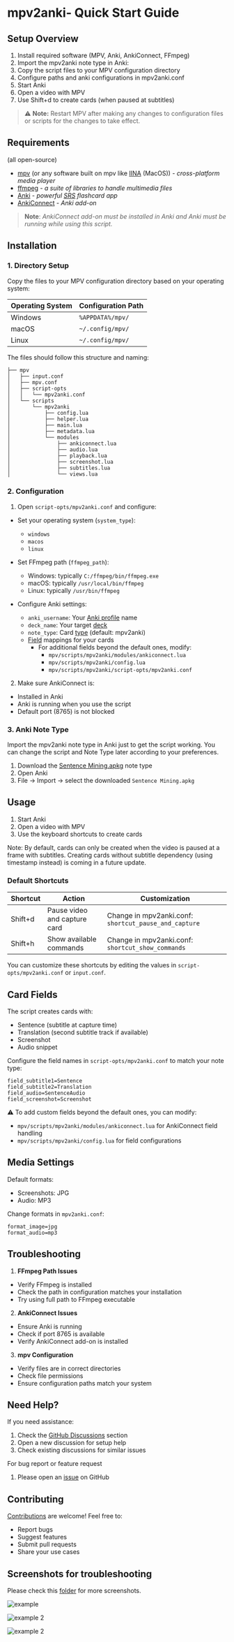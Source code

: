 # mpv2anki- Quick Start Guide

## Setup Overview
1. Install required software (MPV, Anki, AnkiConnect, FFmpeg)
2. Import the mpv2anki note type in Anki:
3. Copy the script files to your MPV configuration directory
4. Configure paths and anki configurations in mpv2anki.conf
5. Start Anki
6. Open a video with MPV
7. Use Shift+d to create cards (when paused at subtitles)

> ⚠️ **Note:** Restart MPV after making any changes to configuration files or scripts for the changes to take effect.

## Requirements
(all open-source)
- [mpv](https://mpv.io/) (or any software built on mpv like [IINA](https://iina.io/) (MacOS)) - _cross-platform media player_
- [ffmpeg](https://ffmpeg.org/) - _a suite of libraries to handle multimedia files_
- [Anki](https://apps.ankiweb.net/) - _powerful [SRS](https://en.wikipedia.org/wiki/Spaced_repetition) flashcard app_
- [AnkiConnect](https://ankiweb.net/shared/info/2055492159) - _Anki add-on_

> **Note**: _AnkiConnect add-on must be installed in Anki and 
> Anki must be running while using this script._




## Installation

### 1. Directory Setup

Copy the files to your MPV configuration directory based on your operating system:

| Operating System | Configuration Path |
|-----------------|-------------------|
| Windows | `%APPDATA%/mpv/` |
| macOS | `~/.config/mpv/` |
| Linux | `~/.config/mpv/` |

The files should follow this structure and naming:
```
├── mpv
│   ├── input.conf
│   ├── mpv.conf
│   ├── script-opts
│   │   └── mpv2anki.conf
│   └── scripts
│       └── mpv2anki
│           ├── config.lua
│           ├── helper.lua
│           ├── main.lua
│           ├── metadata.lua
│           └── modules
│               ├── ankiconnect.lua
│               ├── audio.lua
│               ├── playback.lua
│               ├── screenshot.lua
│               ├── subtitles.lua
│               └── views.lua
```

### 2. Configuration

1. Open `script-opts/mpv2anki.conf` and configure:
  - Set your operating system (`system_type`):
    - `windows`
    - `macos`
    - `linux`

  - Set FFmpeg path (`ffmpeg_path`):
    - Windows: typically `C:/ffmpeg/bin/ffmpeg.exe`
    - macOS: typically `/usr/local/bin/ffmpeg`
    - Linux: typically `/usr/bin/ffmpeg`

  - Configure Anki settings:
    - `anki_username`: Your [Anki profile](https://docs.ankiweb.net/profiles.html) name
    - `deck_name`: Your target [deck](https://docs.ankiweb.net/getting-started.html#decks)
    - `note_type`: Card [type](https://docs.ankiweb.net/getting-started.html#note-types) (default: mpv2anki)
    - [Field](https://docs.ankiweb.net/getting-started.html#notes--fields) mappings for your cards
      - For additional fields beyond the default ones, modify:
        - `mpv/scripts/mpv2anki/modules/ankiconnect.lua`
        - `mpv/scripts/mpv2anki/config.lua`
        - `mpv/scripts/mpv2anki/script-opts/mpv2anki.conf`
        
2. Make sure AnkiConnect is:
  - Installed in Anki
  - Anki is running when you use the script
  - Default port (8765) is not blocked

### 3. Anki Note Type
Import the mpv2anki note type in Anki just to get the script working.
You can change the script and Note Type later according to your preferences.
1. Download the [Sentence Mining.apkg](note_types/basic) note type
2. Open Anki
3. File → Import → select the downloaded `Sentence Mining.apkg`


## Usage
1. Start Anki
2. Open a video with MPV
3. Use the keyboard shortcuts to create cards

Note: By default, cards can only be created when the video 
is paused at a frame with subtitles. Creating cards 
without subtitle dependency (using timestamp instead) is 
coming in a future update.

### Default Shortcuts

| Shortcut | Action | Customization |
|----------|---------|---------------|
| Shift+d | Pause video and capture card | Change in mpv2anki.conf: `shortcut_pause_and_capture` |
| Shift+h | Show available commands | Change in mpv2anki.conf: `shortcut_show_commands` |

You can customize these shortcuts by editing the values in `script-opts/mpv2anki.conf` or `input.conf`.

## Card Fields

The script creates cards with:
- Sentence (subtitle at capture time)
- Translation (second subtitle track if available)
- Screenshot
- Audio snippet

Configure the field names in `script-opts/mpv2anki.conf` to match your note type:
```
field_subtitle1=Sentence
field_subtitle2=Translation
field_audio=SentenceAudio
field_screenshot=Screenshot
```
⚠️ To add custom fields beyond the default ones, you can modify:
- `mpv/scripts/mpv2anki/modules/ankiconnect.lua` for AnkiConnect field handling
- `mpv/scripts/mpv2anki/config.lua` for field configurations


## Media Settings

Default formats:
- Screenshots: JPG
- Audio: MP3

Change formats in `mpv2anki.conf`:
```
format_image=jpg
format_audio=mp3
```

## Troubleshooting

1. **FFmpeg Path Issues**
  - Verify FFmpeg is installed
  - Check the path in configuration matches your installation
  - Try using full path to FFmpeg executable
2. **AnkiConnect Issues**
  - Ensure Anki is running
  - Check if port 8765 is available
  - Verify AnkiConnect add-on is installed
3. **mpv Configuration**
  - Verify files are in correct directories 
  - Check file permissions
  - Ensure configuration paths match your system 

## Need Help?

If you need assistance:
1. Check the [GitHub Discussions](https://github.com/alyssabedard/mpv2anki/discussions) section
2. Open a new discussion for setup help
3. Check existing discussions for similar issues

For bug report or feature request
1. Please open an [issue](https://github.com/alyssabedard/mpv2anki/issues) on GitHub 

## Contributing

[Contributions](../.github/CONTRIBUTING.md) are welcome! Feel free to:
- Report bugs
- Suggest features
- Submit pull requests 
- Share your use cases

## Screenshots for troubleshooting

Please check this [folder](screenshots/troubleshooting) for more screenshots.

![example](screenshots/troubleshooting/macos-mpv-config.png)

![example 2](screenshots/troubleshooting/windows-mpv-build.png)

![example 2](screenshots/troubleshooting/windows-mpv-config.png)



